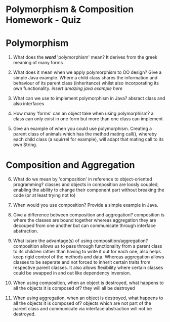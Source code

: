 # Polymorphism & Composition Homework - Quiz

# Polymorphism

1. What does the ___word___ 'polymorphism' mean?
It derives from the greek meaning of many forms

2. What does it mean when we apply polymorphism to OO design? Give a simple Java example.
Where a child class shares the information and behaviour of its parent class (inheritance) whilst also incorporating its own functionality.
*insert amazing java example here*

3. What can we use to implement polymorphism in Java?
absract class and also interfaces

4. How many 'forms' can an object take when using polymorphism?
a class can only exist in one form but more than one class can implement

5. Give an example of when you could use polymorphism.
Creating a parent class of animals which has the method mating call(), whereby each child class (a squirrel for example), will adapt that mating call to its own String. 


# Composition and Aggregation

6. What do we mean by 'composition' in reference to object-oriented programming?
classes and objects in composition are loosly coupled, enabling the ability to change their component part without breaking the code (or at least trying not to)

7. When would you use composition? Provide a simple example in Java.


8. Give a difference between composition and aggregation?
composition is where the classes are bound together whereas aggregation they are decouped from one another but can communicate through interface abstraction.

9. What is/are the advantage(s) of using composition/aggregation?
composition allows us to pass through functionality from a parent class to its children rather than having to write it out for each one, also helps keep rigid control of the methods and data. Whereas aggregation allows classes to be seperate and not forced to inherit certain traits from respective parent classes. It also allows flexibility where certain classes could be swapped in and out like dependency inversion.

10. When using composition, when an object is destroyed, what happens to all the objects it is composed of?
they will all be destroyed

11. When using aggregation, when an object is destroyed, what happens to all the objects it is composed of?
objects which are not part of the parent class and communicate via interface abstraction will not be destroyed.